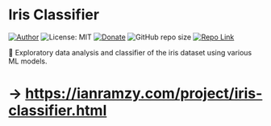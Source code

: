 # Iris Classifier
[![Author](https://img.shields.io/badge/Author-ianramzy-brightgreen.svg)](https://ianramzy.com)
![License: MIT](https://img.shields.io/badge/License-MIT-yellow.svg) 
[![Donate](https://img.shields.io/badge/Donate-PayPal-brightgreen.svg)](https://paypal.me/ianramzy)
![GitHub repo size](https://img.shields.io/github/repo-size/ianramzy/iris-classifier.svg)
[![Repo Link](https://img.shields.io/badge/Repo-Link-black.svg)](https://github.com/ianramzy/iris-classifier)

🔎 Exploratory data analysis and classifier of the iris dataset using various ML models.
# → https://ianramzy.com/project/iris-classifier.html
